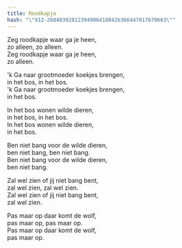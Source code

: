 ```yaml
---
title: Roodkapje
hash: "\"912-268403928123949064180426366447017670663\""
---
```


Zeg roodkapje waar ga je heen,  
zo alleen, zo alleen.  
Zeg roodkapje waar ga je heen,  
zo alleen.

'k Ga naar grootmoeder koekjes brengen,  
in het bos, in het bos.  
'k Ga naar grootmoeder koekjes brengen,  
in het bos.

In het bos wonen wilde dieren,  
in het bos, in het bos.  
In het bos wonen wilde dieren,  
in het bos.

Ben niet bang voor de wilde dieren,  
ben niet bang, ben niet bang.  
Ben niet bang voor de wilde dieren,  
ben niet bang.

Zal wel zien of jij niet bang bent,  
zal wel zien, zal wel zien.  
Zal wel zien of jij niet bang bent,  
zal wel zien.

Pas maar op daar komt de wolf,  
pas maar op, pas maar op.  
Pas maar op daar komt de wolf,  
pas maar op.